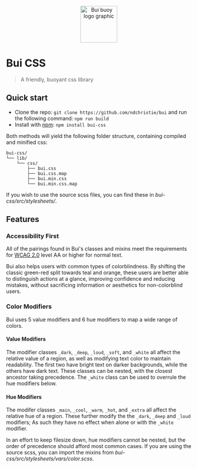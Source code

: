 <p align="center"><img width="100" src="http://res.cloudinary.com/ndchristie/image/upload/v1515621001/logos/bui.png" alt="Bui buoy logo graphic"></p>

# Bui CSS

> A friendly, buoyant css library

## Quick start

- Clone the repo: `git clone https://github.com/ndchristie/bui` and run the following command: `npm run build`
- Install with [npm](https://www.npmjs.com): `npm install bui-css`

Both methods will yield the following folder structure, containing compiled and minified css:
```
bui-css/
└── lib/
    └── css/
        ├── bui.css
        ├── bui.css.map
        ├── bui.min.css
        └── bui.min.css.map
```

If you wish to use the source scss files, you can find these in *bui-css/src/stylesheets/*.

## Features

### Accessibility First

All of the pairings found in Bui's classes and mixins meet the requirements for [WCAG 2.0](https://www.w3.org/TR/WCAG20/) level AA or higher for normal text.

Bui also helps users with common types of colorblindness.  By shifting the classic green-red split towards teal and orange, these users are better able to distinguish actions at a glance, improving confidence and reducing mistakes, without sacrificing information or aesthetics for non-colorblind users.

### Color Modifiers

Bui uses 5 value modifiers and 6 hue modifiers to map a wide range of colors.

#### Value Modifiers

The modifier classes ```_dark```, ```_deep```, ```_loud```, ```_soft```, and ```_white``` all affect the relative value of a region, as well as modifying text color to maintain readability.  The first two have bright text on darker backgrounds, while the others have dark text.  These classes can be nested, with the closest ancestor taking precedence.  The ```_white``` class can be used to overrule the hue modifiers below.

#### Hue Modifiers

The modifer classes ```_main```, ```_cool```, ```_warm```, ```_hot```, and  ```_extra``` all affect the relative hue of a region.  These further modify the the ```_dark```, ```_deep``` and ```_loud``` modifiers; As such they have no effect when alone or with the ```_white``` modifier.

In an effort to keep filesize down, hue modifiers cannot be nested, but the order of precedence should afford most common cases.  If you are using the source scss, you can import the mixins from *bui-css/src/stylesheets/vars/color.scss*.
